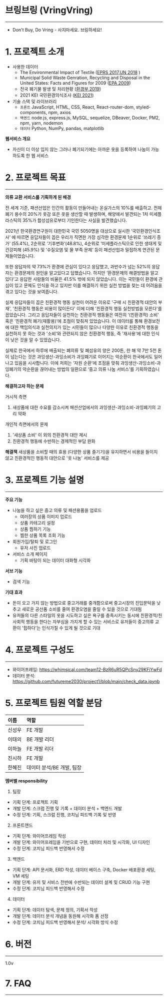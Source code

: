 # 브링브링 (VringVring)

---

- Don't Buy, Do Vring - 사지마세요. 브링하세요!

# 1. 프로젝트 소개

- 사용한 데이터
  - The Environmental Impact of Textile ([EPRS 2017,UN 2018](https://www.europarl.europa.eu/resources/library/images/20201215PHT94023/20201215PHT94023_original.jpg) )
  - Municipal Solid Waste Genration, Recycling and Disposal in the United States: Facts and Figures for 2009 ([EPA 2009](https://archive.epa.gov/epawaste/nonhaz/municipal/web/pdf/msw2009-fs.pdf))
  - 전국 폐기물 발생 및 처리현황 ([환경부 2019](https://kosis.kr/statHtml/statHtml.do?orgId=106&tblId=DT_106N_99_3300351))
  - 2021 KEI 국민환경의식조사 ([KEI 2021](https://www.kei.re.kr/board.es?mid=a10605010000&bid=0058&act=view&list_no=57876))
- 기술 스택 및 라이브러리
  - `프론트` JavaScript, HTML, CSS, React, React-router-dom, styled-components, npm, axios
  - `백엔드` node.js, express.js, MySQL, sequelize, DBeaver, Docker, PM2, npm, yarn, nodemon
  - `데이터` Python, NumPy, pandas, matplotlib

**웹서비스 개요**

- 자신이 더 이상 입지 않는 그러나 폐기되기에는 아까운 옷을 등록하여 나눔이 가능하도록 한 웹 서비스

# 2. 프로젝트 목표

---

**의류 교환 서비스를 기획하게 된 배경**

전 세계 기준, 패션산업은 인간의 활동이 만들어내는 온실가스의 10%를 배출하고. 전체 폐기 용수의 20%가 옷감 또은 옷을 생산할 때 발생하며, 해양에서 발견되는 1차 미세플라스틱의 35%가 합성섬유로부터 기인한다는 사실을 발견했습니다.

2021년 한국환경연구원이 대한민국 국민 5050명을 대상으로 실시한 ‘국민환경인식조사’ 에 따르면 응답자들이 꼽은 우리가 직면한 가장 심각한 환경문제 1순위로 ‘쓰레기 증가’ (55.4%), 2순위로 ‘기후변화’(48.8%), 4순위로 ‘미세플라스틱으로 인한 생태게 및 건강피해 (45.9%) 및 ‘수질오염 및 물 부족 문제’ 등이 패션산업과 밀접하게 연관된 문제들이었습니다.

또한 응답자의 약 73%가 환경에 관심이 있다고 응답했고, 과반수가 넘는 52%의 응답자는 환경문제의 원인을 알고있다고 답했습니다. 하지만 ‘환경문제의 해결방법을 알고 있다’고 응답한 사람들의 비율은 41.5% 밖에 되지 않았습니다. 이는 국민들이 환경에 관심이 있고 문제도 인식을 하고 있지만 이를 해결하기 위한 실천 방법을 찾는 데 어려움을 겪고 있다는 것을 보여줍니다.

실제 응답자들이 꼽은 친환경적 행동 실천이 어려운 이유로 '구매 시 친환경적 대안의 부재', '친환경적 행동은 비용이 많이든다' 이에 더해 '친환경적 행동 실천방법을 모른다'를 꼽았습니다. 그리고 응답자들이 실천하는 친환경적 행동들은 여전히 ‘(친환경적) 소비’ 혹은 ‘친환경적 폐기(재활용)’에 초점이 맞춰져 있었습니다.
이 데이터를 통해 환경보전에 대한 책임의식과 실천의지가 있는 시민들이 많으나 다양한 이유로 친환경적 행동을 실천하지 못 하는 것과 '소비'와 관련되지 않은 친환경적 행동, 즉 '재사용'에 대한 인식이 낮은 것을 알 수 있었습니다.

실제로 한국에서 하루에 배출되는 폐의류 및 폐섬유의 양은 200톤, 한 해 약 7만 5천 톤이 넘는다는 것은 과잉생산-과잉소비가 과잉폐기로 이어지는 악순환이 한국에서도 일어나고 있음을 시사합니다. 이에 저희는 ‘자원 순환’에 초점을 맞춰 과잉생산-과잉소비-과잉폐기의 악순환을 끊어내는 방법의 일환으로 ‘중고 의류 나눔 서비스’를 기획하였습니다.

**해결하고자 하는 문제**

거시적 측면

1. 새상품에 대한 수요를 감소시켜 패션산업에서의 과잉생산-과잉소비-과잉폐기의 고리 약화

개인적 측면에서의 문제

1. '새상품 소비' 이 외의 친환경적 대안 제시
2. 친환경적 행동에 수반하는 경제적인 부담 완화

**해결책**
새상품을 소비할 때의 효용 (다양한 상품 즐기기)을 유지하면서 비용을 들이지 않고 친환경적인 행동적 대안으로 '옷 나눔' 서비스를 제공

# 3. 프로젝트 기능 설명

---

**주요 기능**

- 나눔을 하고 싶은 중고 의류 및 패션용품을 업로드
  - 여러장의 상품 이미지 업로드
  - 상품 카테고리 설정
  - 상품 찜하기 기능
  - 찜한 상품 목록 조회 기능
- 회원가입/탈퇴 및 로그인
  - 유저 사진 업로드
- 서비스 소개 페이지
  - 기획 바탕이 되는 데이터 대화형 시각화

**서브 기능**

- 검색 기능

**기대 효과**

- 돈이 오고 가지 않는 방법으로 중고거래를 중개함으로써 중고시장의 진입문턱을 낮추고 새로운 공산품 소비를 줄여 환경오염을 줄일 수 있을 것으로 기대됨
- 유저들의 다른 스타일의 옷을 시도하고 싶은 욕구를 충족시키는 동시에 친환경적/친사회적 행동을 한다는 자부심을 가지게 할 수 있는 서비스로 유저들이 중고의류 교환이 '힙하다'는 인식가질 수 있게 될 것으로 기대

# 4. 프로젝트 구성도

---

- 와이어프레임: https://whimsical.com/team12-BzR6uR5QPcSny29KFjYwFd
- 데이터 분석: https://github.com/futureme2030/project1/blob/main/check_data.ipynb

# 5. 프로젝트 팀원 역할 분담

| 이름   | 역할                      |
| :----- | :------------------------ |
| 신성우 | FE 개발                   |
| 이태의 | BE 개발 리더              |
| 이하늘 | FE 개발 리더              |
| 진시하 | FE 개발                   |
| 한혜진 | 데이터 분석/BE 개발, 팀장 |

**멤버별 responsibility**

1. 팀장

- 기획 단계: 프로젝트 기획
- 개발 단계: 스크럼 진행 및 기록 + 데이터 분석 + 백엔드 개발
- 수정 단계: 기획, 스크럼 진행, 코치님 피드백 기록 및 반영

2. 프론트엔드

- 기획 단계: 와이어프레임 작성
- 개발 단계: 와이어프레임을 기반으로 구현, 데이터 처리 및 시각화, UI 디자인
- 수정 단계: 코치님 피드백 반영해서 수정

3. 백엔드

- 기획 단계: API 문서화, ERD 작성, 데이터 베이스 구축, Docker 배포환경 세팅, VM 세팅
- 개발 단계: 유저 및 서비스 전반에 수반되는 데이터 설계 및 CRUD 기능 구현
- 수정 단계: 코치님 피드백 반영해서 수정

4. 데이터

- 기획 단계: 데이터 탐색, 문제 정의, 기획서 작성
- 개발 단계: 데이터 분석 개념을 동원해 시각화 폼 선정
- 수정 단계: 코치님 피드백 반영해서 분석/ 시각화 방식 수정

# 6. 버전

---

1.0v

# 7. FAQ

---
